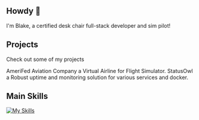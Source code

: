 ## Howdy 👋
I'm Blake, a certified desk chair full-stack developer and sim pilot!

## Projects

Check out some of my projects

AmeriFed Aviation Company a Virtual Airline for Flight Simulator.
StatusOwl a Robust uptime and monitoring solution for various services and docker.

## Main Skills
[![My Skills](https://skillicons.dev/icons?i=js,html5,css,react,nextjs,ts,python,redis,postgres,supabase,cloudflare,aws,docker,jenkins)](https://skillicons.dev)
<!--
**itzblakebro/itzblakebro** is a ✨ _special_ ✨ repository because its `README.md` (this file) appears on your GitHub profile.

Here are some ideas to get you started:

- 🔭 I’m currently working on ...
- 🌱 I’m currently learning ...
- 👯 I’m looking to collaborate on ...
- 🤔 I’m looking for help with ...
- 💬 Ask me about ...
- 📫 How to reach me: ...
- 😄 Pronouns: ...
- ⚡ Fun fact: ...
-->
